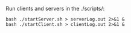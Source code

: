 Run clients and servers in the ./scripts/: 
```
bash ./startServer.sh > serverLog.out 2>&1 &
bash ./startClient.sh > clientLog.out 2>&1 &
```
